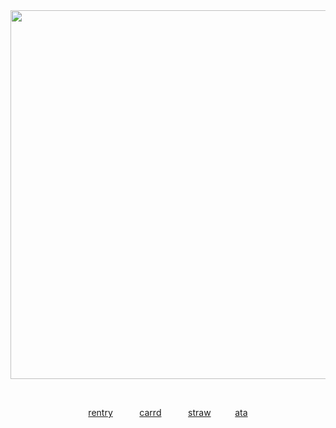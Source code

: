 <div align="center">





  
<img width="590" src="https://github.com/user-attachments/assets/f794566e-b264-485c-91f8-018f508ed8d7"/>


⠀

[rentry](https://rentry.co/itamio) ⠀ ⠀ ⠀[carrd](https://ltamio.carrd.co) ⠀ ⠀ ⠀[straw](https://ltamlo.straw.page)⠀  ⠀⠀ [ata](https://vamqz.atabook.org/)
